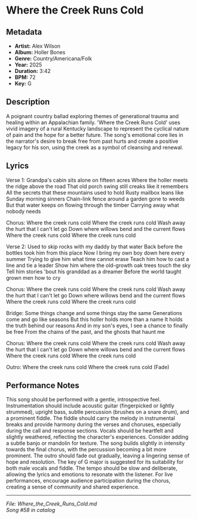 # Where the Creek Runs Cold

## Metadata
- **Artist:** Alex Wilson
- **Album:** Holler Bones
- **Genre:** Country/Americana/Folk
- **Year:** 2025
- **Duration:** 3:42
- **BPM:** 72
- **Key:** G

## Description
A poignant country ballad exploring themes of generational trauma and healing within an Appalachian family. 'Where the Creek Runs Cold' uses vivid imagery of a rural Kentucky landscape to represent the cyclical nature of pain and the hope for a better future. The song's emotional core lies in the narrator's desire to break free from past hurts and create a positive legacy for his son, using the creek as a symbol of cleansing and renewal.

## Lyrics

Verse 1:
Grandpa's cabin sits alone on fifteen acres
Where the holler meets the ridge above the road
That old porch swing still creaks like it remembers
All the secrets that these mountains used to hold
Rusty mailbox leans like Sunday morning sinners
Chain-link fence around a garden gone to weeds
But that water keeps on flowing through the timber
Carrying away what nobody needs

Chorus:
Where the creek runs cold
Where the creek runs cold
Wash away the hurt that I can't let go
Down where willows bend and the current flows
Where the creek runs cold
Where the creek runs cold

Verse 2:
Used to skip rocks with my daddy by that water
Back before the bottles took him from this place
Now I bring my own boy down here every summer
Trying to give him what time cannot erase
Teach him how to cast a line and tie a leader
Show him where the old-growth oak trees touch the sky
Tell him stories 'bout his granddad as a dreamer
Before the world taught grown men how to cry

Chorus:
Where the creek runs cold
Where the creek runs cold
Wash away the hurt that I can't let go
Down where willows bend and the current flows
Where the creek runs cold
Where the creek runs cold

Bridge:
Some things change and some things stay the same
Generations come and go like seasons
But this holler holds more than a name
It holds the truth behind our reasons
And in my son's eyes, I see a chance to finally be free
From the chains of the past, and the ghosts that haunt me

Chorus:
Where the creek runs cold
Where the creek runs cold
Wash away the hurt that I can't let go
Down where willows bend and the current flows
Where the creek runs cold
Where the creek runs cold

Outro:
Where the creek runs cold
Where the creek runs cold
(Fade)

## Performance Notes

This song should be performed with a gentle, introspective feel. Instrumentation should include acoustic guitar (fingerpicked or lightly strummed), upright bass, subtle percussion (brushes on a snare drum), and a prominent fiddle. The fiddle should carry the melody in instrumental breaks and provide harmony during the verses and choruses, especially during the call and response sections. Vocals should be heartfelt and slightly weathered, reflecting the character's experiences. Consider adding a subtle banjo or mandolin for texture. The song builds slightly in intensity towards the final chorus, with the percussion becoming a bit more prominent. The outro should fade out gradually, leaving a lingering sense of hope and resolution. The key of G major is suggested for its suitability for both male vocals and fiddle. The tempo should be slow and deliberate, allowing the lyrics and emotions to resonate with the listener. For live performances, encourage audience participation during the chorus, creating a sense of community and shared experience.

---
*File: Where_the_Creek_Runs_Cold.md*  
*Song #58 in catalog*
